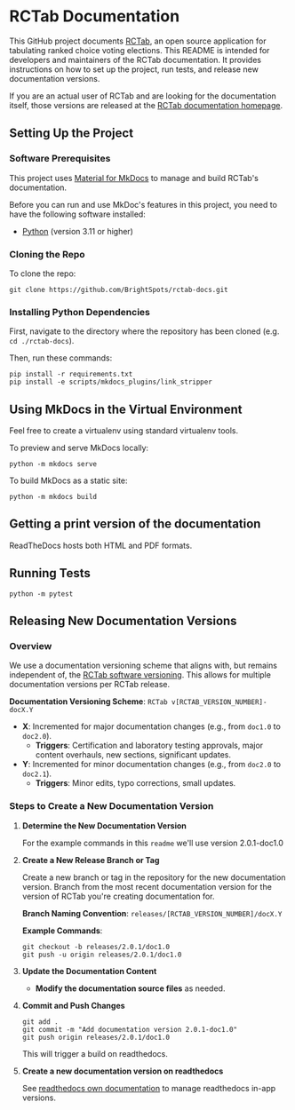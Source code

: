 # RCTab Documentation

This GitHub project documents [RCTab](https://rcvresources.org/rctab), an open source application for tabulating ranked choice voting elections. This README is intended for developers and maintainers of the RCTab documentation. It provides instructions on how to set up the project, run tests, and release new documentation versions.

If you are an actual user of RCTab and are looking for the documentation itself, those versions are released at the [RCTab documentation homepage](https://rctab-docs.readthedocs.io/).

## Setting Up the Project

### Software Prerequisites
This project uses [Material for MkDocs](https://squidfunk.github.io/mkdocs-material/) to manage and build RCTab's
documentation.

Before you can run and use MkDoc's features in this project, you need to have the following software installed:

- [Python](https://www.python.org/downloads/) (version 3.11 or higher)

### Cloning the Repo

To clone the repo:
```shell
git clone https://github.com/BrightSpots/rctab-docs.git
```

### Installing Python Dependencies

First, navigate to the directory where the repository has been cloned (e.g. `cd ./rctab-docs`).

Then, run these commands:
```shell
pip install -r requirements.txt
pip install -e scripts/mkdocs_plugins/link_stripper
```

## Using MkDocs in the Virtual Environment

Feel free to create a virtualenv using standard virtualenv tools.

To preview and serve MkDocs locally:
```shell
python -m mkdocs serve
```

To build MkDocs as a static site:
```shell
python -m mkdocs build
```

## Getting a print version of the documentation

ReadTheDocs hosts both HTML and PDF formats.

## Running Tests

```shell
python -m pytest
```


## Releasing New Documentation Versions

### Overview

We use a documentation versioning scheme that aligns with, but remains independent of, the [RCTab software versioning](https://github.com/BrightSpots/rcv/wiki/RCTab-Versioning). This allows for multiple documentation versions per RCTab release.

**Documentation Versioning Scheme**: `RCTab v[RCTAB_VERSION_NUMBER]-docX.Y`

- **X**: Incremented for major documentation changes (e.g., from `doc1.0` to `doc2.0`).
  - **Triggers**: Certification and laboratory testing approvals, major content overhauls, new sections, significant updates.
- **Y**: Incremented for minor documentation changes (e.g., from `doc2.0` to `doc2.1`).
  - **Triggers**: Minor edits, typo corrections, small updates.

### Steps to Create a New Documentation Version

1. **Determine the New Documentation Version**

   For the example commands in this `readme` we'll use version 2.0.1-doc1.0

2. **Create a New Release Branch or Tag**

   Create a new branch or tag in the repository for the new documentation version.
   Branch from the most recent documentation version for the version of RCTab you're creating documentation for. 
     
   **Branch Naming Convention**: `releases/[RCTAB_VERSION_NUMBER]/docX.Y`

   **Example Commands**:

   ```
   git checkout -b releases/2.0.1/doc1.0
   git push -u origin releases/2.0.1/doc1.0
   ```

3. **Update the Documentation Content**

   - **Modify the documentation source files** as needed.

4. **Commit and Push Changes**
   ```
   git add .
   git commit -m "Add documentation version 2.0.1-doc1.0"
   git push origin releases/2.0.1/doc1.0
   ```
   This will trigger a build on readthedocs.

5. **Create a new documentation version on readthedocs**

   See [readthedocs own documentation](https://docs.readthedocs.com/platform/stable/versions.html) to manage readthedocs in-app versions. 